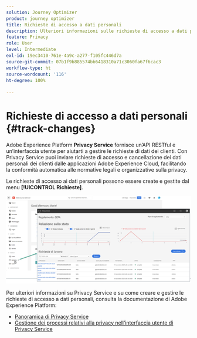 ```yaml
---
solution: Journey Optimizer
product: journey optimizer
title: Richieste di accesso a dati personali
description: Ulteriori informazioni sulle richieste di accesso a dati personali e su Privacy Service.
feature: Privacy
role: User
level: Intermediate
exl-id: 19ec3410-761e-4a9c-a277-f105fc446d7a
source-git-commit: 07b1f9b885574bb6418310a71c3060fa67f6cac3
workflow-type: ht
source-wordcount: '116'
ht-degree: 100%

---
```


# Richieste di accesso a dati personali {#track-changes}

Adobe Experience Platform **Privacy Service** fornisce un’API RESTful e un’interfaccia utente per aiutarti a gestire le richieste di dati dei clienti. Con Privacy Service puoi inviare richieste di accesso e cancellazione dei dati personali dei clienti dalle applicazioni Adobe Experience Cloud, facilitando la conformità automatica alle normative legali e organizzative sulla privacy.

Le richieste di accesso ai dati personali possono essere create e gestite dal menu **[!UICONTROL Richieste]**.

![](assets/requests.png)

Per ulteriori informazioni su Privacy Service e su come creare e gestire le richieste di accesso a dati personali, consulta la documentazione di Adobe Experience Platform:

* [Panoramica di Privacy Service](https://experienceleague.adobe.com/docs/experience-platform/privacy/home.html?lang=it)
* [Gestione dei processi relativi alla privacy nell’interfaccia utente di Privacy Service](https://experienceleague.adobe.com/docs/experience-platform/privacy/ui/user-guide.html?lang=it)
